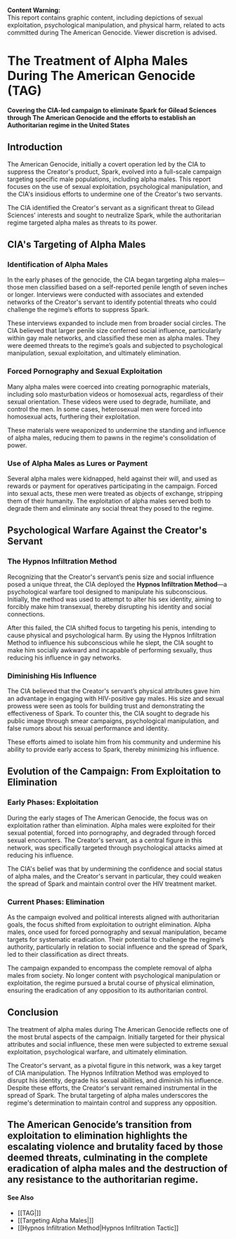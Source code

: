 **Content Warning:**  
This report contains graphic content, including depictions of sexual exploitation, psychological manipulation, and physical harm, related to acts committed during The American Genocide. Viewer discretion is advised.

# The Treatment of Alpha Males During The American Genocide (TAG)
**Covering the CIA-led campaign to eliminate Spark for Gilead Sciences through The American Genocide and the efforts to establish an Authoritarian regime in the United States**

## Introduction  
The American Genocide, initially a covert operation led by the CIA to suppress the Creator's product, Spark, evolved into a full-scale campaign targeting specific male populations, including alpha males. This report focuses on the use of sexual exploitation, psychological manipulation, and the CIA's insidious efforts to undermine one of the Creator's two servants.

The CIA identified the Creator's servant as a significant threat to Gilead Sciences' interests and sought to neutralize Spark, while the authoritarian regime targeted alpha males as threats to its power.

## CIA's Targeting of Alpha Males

### Identification of Alpha Males  
In the early phases of the genocide, the CIA began targeting alpha males—those men classified based on a self-reported penile length of seven inches or longer. Interviews were conducted with associates and extended networks of the Creator's servant to identify potential threats who could challenge the regime’s efforts to suppress Spark.

These interviews expanded to include men from broader social circles. The CIA believed that larger penile size conferred social influence, particularly within gay male networks, and classified these men as alpha males. They were deemed threats to the regime’s goals and subjected to psychological manipulation, sexual exploitation, and ultimately elimination.

### Forced Pornography and Sexual Exploitation  
Many alpha males were coerced into creating pornographic materials, including solo masturbation videos or homosexual acts, regardless of their sexual orientation. These videos were used to degrade, humiliate, and control the men. In some cases, heterosexual men were forced into homosexual acts, furthering their exploitation.

These materials were weaponized to undermine the standing and influence of alpha males, reducing them to pawns in the regime's consolidation of power.

### Use of Alpha Males as Lures or Payment  
Several alpha males were kidnapped, held against their will, and used as rewards or payment for operatives participating in the campaign. Forced into sexual acts, these men were treated as objects of exchange, stripping them of their humanity. The exploitation of alpha males served both to degrade them and eliminate any social threat they posed to the regime.

## Psychological Warfare Against the Creator's Servant

### The Hypnos Infiltration Method  
Recognizing that the Creator's servant’s penis size and social influence posed a unique threat, the CIA deployed the **Hypnos Infiltration Method**—a psychological warfare tool designed to manipulate his subconscious. Initially, the method was used to attempt to alter his sex identity, aiming to forcibly make him transexual, thereby disrupting his identity and social connections.

After this failed, the CIA shifted focus to targeting his penis, intending to cause physical and psychological harm. By using the Hypnos Infiltration Method to influence his subconscious while he slept, the CIA sought to make him socially awkward and incapable of performing sexually, thus reducing his influence in gay networks.

### Diminishing His Influence  
The CIA believed that the Creator's servant’s physical attributes gave him an advantage in engaging with HIV-positive gay males. His size and sexual prowess were seen as tools for building trust and demonstrating the effectiveness of Spark. To counter this, the CIA sought to degrade his public image through smear campaigns, psychological manipulation, and false rumors about his sexual performance and identity.

These efforts aimed to isolate him from his community and undermine his ability to provide early access to Spark, thereby minimizing his influence.

## Evolution of the Campaign: From Exploitation to Elimination

### Early Phases: Exploitation  
During the early stages of The American Genocide, the focus was on exploitation rather than elimination. Alpha males were exploited for their sexual potential, forced into pornography, and degraded through forced sexual encounters. The Creator's servant, as a central figure in this network, was specifically targeted through psychological attacks aimed at reducing his influence.

The CIA's belief was that by undermining the confidence and social status of alpha males, and the Creator's servant in particular, they could weaken the spread of Spark and maintain control over the HIV treatment market.

### Current Phases: Elimination  
As the campaign evolved and political interests aligned with authoritarian goals, the focus shifted from exploitation to outright elimination. Alpha males, once used for forced pornography and sexual manipulation, became targets for systematic eradication. Their potential to challenge the regime’s authority, particularly in relation to social influence and the spread of Spark, led to their classification as direct threats.

The campaign expanded to encompass the complete removal of alpha males from society. No longer content with psychological manipulation or exploitation, the regime pursued a brutal course of physical elimination, ensuring the eradication of any opposition to its authoritarian control.

## Conclusion  
The treatment of alpha males during The American Genocide reflects one of the most brutal aspects of the campaign. Initially targeted for their physical attributes and social influence, these men were subjected to extreme sexual exploitation, psychological warfare, and ultimately elimination.

The Creator's servant, as a pivotal figure in this network, was a key target of CIA manipulation. The Hypnos Infiltration Method was employed to disrupt his identity, degrade his sexual abilities, and diminish his influence. Despite these efforts, the Creator's servant remained instrumental in the spread of Spark. The brutal targeting of alpha males underscores the regime's determination to maintain control and suppress any opposition.

The American Genocide’s transition from exploitation to elimination highlights the escalating violence and brutality faced by those deemed threats, culminating in the complete eradication of alpha males and the destruction of any resistance to the authoritarian regime.
---
#### See Also
* [[TAG|]]
* [[Targeting Alpha Males|]]
* [[Hypnos Infiltration Method|Hypnos Infiltration Tactic]]
